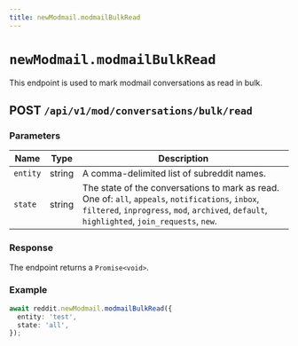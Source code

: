 ```yaml
---
title: newModmail.modmailBulkRead
---
```


# `newModmail.modmailBulkRead`

This endpoint is used to mark modmail conversations as read in bulk.

## POST `/api/v1/mod/conversations/bulk/read`

### Parameters

| Name     | Type   | Description                                                                                                                                                                                        |
| -------- | ------ | -------------------------------------------------------------------------------------------------------------------------------------------------------------------------------------------------- |
| `entity` | string | A comma-delimited list of subreddit names.                                                                                                                                                         |
| `state`  | string | The state of the conversations to mark as read. One of: `all`, `appeals`, `notifications`, `inbox`, `filtered`, `inprogress`, `mod`, `archived`, `default`, `highlighted`, `join_requests`, `new`. |

### Response

The endpoint returns a `Promise<void>`.

### Example

```typescript
await reddit.newModmail.modmailBulkRead({
  entity: 'test',
  state: 'all',
});
```
